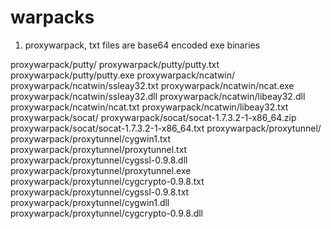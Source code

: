 # warpacks

1) proxywarpack, txt files are base64 encoded exe binaries

proxywarpack/putty/
proxywarpack/putty/putty.txt
proxywarpack/putty/putty.exe
proxywarpack/ncatwin/
proxywarpack/ncatwin/ssleay32.txt
proxywarpack/ncatwin/ncat.exe
proxywarpack/ncatwin/ssleay32.dll
proxywarpack/ncatwin/libeay32.dll
proxywarpack/ncatwin/ncat.txt
proxywarpack/ncatwin/libeay32.txt
proxywarpack/socat/
proxywarpack/socat/socat-1.7.3.2-1-x86_64.zip
proxywarpack/socat/socat-1.7.3.2-1-x86_64.txt
proxywarpack/proxytunnel/
proxywarpack/proxytunnel/cygwin1.txt
proxywarpack/proxytunnel/proxytunnel.txt
proxywarpack/proxytunnel/cygssl-0.9.8.dll
proxywarpack/proxytunnel/proxytunnel.exe
proxywarpack/proxytunnel/cygcrypto-0.9.8.txt
proxywarpack/proxytunnel/cygssl-0.9.8.txt
proxywarpack/proxytunnel/cygwin1.dll
proxywarpack/proxytunnel/cygcrypto-0.9.8.dll
